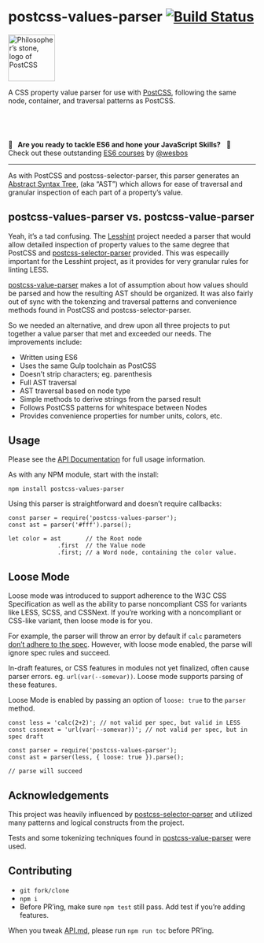 postcss-values-parser [![Build Status](https://travis-ci.org/shellscape/postcss-values-parser.svg?branch=master)](https://travis-ci.org/shellscape/postcss-values-parser)
=========================================================================================================================================================================

<img src="http://postcss.github.io/postcss/logo.svg" title="Philosopher’s stone, logo of PostCSS" width="95" height="95" />

A CSS property value parser for use with [PostCSS](https://github.com/postcss/postcss), following the same node, container, and traversal patterns as PostCSS.

 
-

**:rocket:   Are you ready to tackle ES6 and hone your JavaScript Skills?**   :rocket:  
Check out these outstanding [ES6 courses](https://es6.io/) by [<span class="citation" data-cites="wesbos">@wesbos</span>](https://github.com/wesbos)

------------------------------------------------------------------------

As with PostCSS and postcss-selector-parser, this parser generates an [Abstract Syntax Tree](https://en.wikipedia.org/wiki/Abstract_syntax_tree), (aka “AST”) which allows for ease of traversal and granular inspection of each part of a property’s value.

postcss-values-parser vs. postcss-value-parser
----------------------------------------------

Yeah, it’s a tad confusing. The [Lesshint](https://github.com/lesshint/lesshint) project needed a parser that would allow detailed inspection of property values to the same degree that PostCSS and [postcss-selector-parser](https://github.com/postcss/postcss-selector-parser) provided. This was especailly important for the Lesshint project, as it provides for very granular rules for linting LESS.

[postcss-value-parser](https://github.com/TrySound/postcss-value-parser) makes a lot of assumption about how values should be parsed and how the resulting AST should be organized. It was also fairly out of sync with the tokenzing and traversal patterns and convenience methods found in PostCSS and postcss-selector-parser.

So we needed an alternative, and drew upon all three projects to put together a value parser that met and exceeded our needs. The improvements include:

-   Written using ES6
-   Uses the same Gulp toolchain as PostCSS
-   Doesn’t strip characters; eg. parenthesis
-   Full AST traversal
-   AST traversal based on node type
-   Simple methods to derive strings from the parsed result
-   Follows PostCSS patterns for whitespace between Nodes
-   Provides convenience properties for number units, colors, etc.

Usage
-----

Please see the [API Documentation](API.md) for full usage information.

As with any NPM module, start with the install:

    npm install postcss-values-parser

Using this parser is straightforward and doesn’t require callbacks:

    const parser = require('postcss-values-parser');
    const ast = parser('#fff').parse();

    let color = ast       // the Root node
                  .first  // the Value node
                  .first; // a Word node, containing the color value.

Loose Mode
----------

Loose mode was introduced to support adherence to the W3C CSS Specification as well as the ability to parse noncompliant CSS for variants like LESS, SCSS, and CSSNext. If you’re working with a noncompliant or CSS-like variant, then loose mode is for you.

For example, the parser will throw an error by default if `calc` parameters [don’t adhere to the spec](https://www.w3.org/TR/css-values/#calc-syntax). However, with loose mode enabled, the parse will ignore spec rules and succeed.

In-draft features, or CSS features in modules not yet finalized, often cause parser errors. eg. `url(var(--somevar))`. Loose mode supports parsing of these features.

Loose Mode is enabled by passing an option of `loose: true` to the `parser` method.

    const less = 'calc(2+2)'; // not valid per spec, but valid in LESS
    const cssnext = 'url(var(--somevar))'; // not valid per spec, but in spec draft

    const parser = require('postcss-values-parser');
    const ast = parser(less, { loose: true }).parse();

    // parse will succeed

Acknowledgements
----------------

This project was heavily influenced by [postcss-selector-parser](https://github.com/postcss/postcss-selector-parser) and utilized many patterns and logical constructs from the project.

Tests and some tokenizing techniques found in [postcss-value-parser](https://github.com/TrySound/postcss-value-parser) were used.

Contributing
------------

-   `git fork/clone`
-   `npm i`
-   Before PR’ing, make sure `npm test` still pass. Add test if you’re adding features.

When you tweak [API.md](API.md), please run `npm run toc` before PR’ing.
